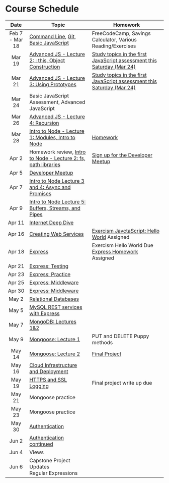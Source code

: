 # Course Schedule

|Date   | Topic  | Homework  |
|:---:|---|---|
| Feb 7 - Mar 18| [Command Line](lectures/02-command-line/README.md), [Git](lectures/03-source-control/README.md), [Basic JavaScript](lectures/04-javascript-basics/README.md)| FreeCodeCamp, Savings Calculator, Various Reading/Exercises|
|Mar 19| [Advanced JS - Lecture 2: : this, Object Construction](lectures/05-advanced-javascript/) |[Study topics in the first JavaScript assessment this Saturday (Mar 24)](assessment-js-git-topics.md)|
|Mar 21| [Advanced JS - Lecture 3: Using Prototypes](lectures/05-advanced-javascript/) |[Study topics in the first JavaScript assessment this Saturday (Mar 24)](assessment-js-git-topics.md)|
|Mar 24| Basic JavaScript Assessment, Advanced JavaScript||
|Mar 26| [Advanced JS - Lecture 4: Recursion](lectures/05-advanced-javascript/)||
|Mar 28| [Intro to Node - Lecture 1: Modules, Intro to Node](lectures/06-intro-to-node/)|[Homework](https://classroom.github.com/a/WoLDoaz)|
|Apr 2| Homework review, [Intro to Node - Lecture 2: fs, path libraries](lectures/06-intro-to-node/)|[Sign up for the Developer Meetup](https://www.meetup.com/fayettevillejs/events/248956984/)|
|Apr 5| [Developer Meetup](https://www.meetup.com/fayettevillejs/events/248956984/) ||
|Apr 7| [Intro to Node Lecture 3 and 4: Async and Promises](lectures/06-intro-to-node/) ||
|Apr 9| [Intro to Node Lecture 5: Buffers, Streams, and Pipes](lectures/06-intro-to-node/) ||
|Apr 11| [Internet Deep Dive](lectures/07-internet-deep-dive/) ||
|Apr 16| [Creating Web Services](lectures/08-creating-web-services/) |[Exercism JavctaScript: Hello World](http://exercism.io/languages/javascript/about) Assigned|
|Apr 18| [Express](lectures/09-express/) | Exercism Hello World Due <br/>[Express Homework](lectures/09-express/homework01.md) Assigned |
|Apr 21| [Express: Testing](lectures/09-express/) ||
|Apr 23| [Express: Practice](lectures/12-express-practice/) ||
|Apr 25| [Express: Middleware](lectures/09-express/) ||
|Apr 30| [Express: Middleware](lectures/09-express/) ||
|May 2| [Relational Databases](lectures/14-relational-databases/) ||
|May 5| [MySQL REST services with Express](lectures/14-relational-databases/) ||
|May 7| [MongoDB: Lectures 1&2](lectures/15-mongodb/) ||
|May 9| [Mongoose: Lecture 1](lectures/16-mongoose/) | PUT and DELETE Puppy methods|
|May 14| [Mongoose: Lecture 2](lectures/16-mongoose/) |[Final Project](./finalproject.md)|
|May 16| [Cloud Infrastructure and Deployment](lectures/17-cloud-infrastructure/) ||
|May 19| [HTTPS and SSL](lectures/18-http-and-ssl/)<br/>[Logging](lectures/19-logging/)|Final project write up due|
|May 21| Mongoose practice||
|May 23| Mongoose practice||
|May 30| [Authentication](lectures/20-authentication/)||
|Jun 2| [Authentication continued](lectures/20-authentication/)||
|Jun 4| Views ||
|Jun 6| Capstone Project Updates<br />Regular Expressions ||
